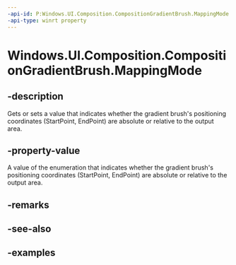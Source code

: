 ```yaml
---
-api-id: P:Windows.UI.Composition.CompositionGradientBrush.MappingMode
-api-type: winrt property
---
```


<!-- Property syntax.
public CompositionMappingMode MappingMode { get;  set; }
-->

# Windows.UI.Composition.CompositionGradientBrush.MappingMode

## -description

Gets or sets a value that indicates whether the gradient brush's positioning coordinates (StartPoint, EndPoint) are absolute or relative to the output area.

## -property-value

A value of the enumeration that indicates whether the gradient brush's positioning coordinates (StartPoint, EndPoint) are absolute or relative to the output area.

## -remarks

## -see-also

## -examples

